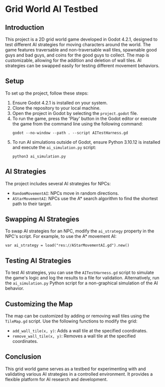 # Grid World AI Testbed

## Introduction
This project is a 2D grid world game developed in Godot 4.2.1, designed to test different AI strategies for moving characters around the world. The game features traversable and non-traversable wall tiles, spawnable good guys and bad guys, and coins for the good guys to collect. The map is customizable, allowing for the addition and deletion of wall tiles. AI strategies can be swapped easily for testing different movement behaviors.

## Setup
To set up the project, follow these steps:
1. Ensure Godot 4.2.1 is installed on your system.
2. Clone the repository to your local machine.
3. Open the project in Godot by selecting the `project.godot` file.
4. To run the game, press the 'Play' button in the Godot editor or execute the game from the command line using the following command:
   ```
   godot --no-window --path . --script AITestHarness.gd
   ```
5. To run AI simulations outside of Godot, ensure Python 3.10.12 is installed and execute the `ai_simulation.py` script:
   ```
   python3 ai_simulation.py
   ```

## AI Strategies
The project includes several AI strategies for NPCs:
- `RandomMovementAI`: NPCs move in random directions.
- `AStarMovementAI`: NPCs use the A* search algorithm to find the shortest path to their target.

## Swapping AI Strategies
To swap AI strategies for an NPC, modify the `ai_strategy` property in the NPC's script. For example, to use the A* movement AI:
```gdscript
var ai_strategy = load("res://AStarMovementAI.gd").new()
```

## Testing AI Strategies
To test AI strategies, you can use the `AITestHarness.gd` script to simulate the game's logic and log the results to a file for validation. Alternatively, run the `ai_simulation.py` Python script for a non-graphical simulation of the AI behavior.

## Customizing the Map
The map can be customized by adding or removing wall tiles using the `TileMap.gd` script. Use the following functions to modify the grid:
- `add_wall_tile(x, y)`: Adds a wall tile at the specified coordinates.
- `remove_wall_tile(x, y)`: Removes a wall tile at the specified coordinates.

## Conclusion
This grid world game serves as a testbed for experimenting with and validating various AI strategies in a controlled environment. It provides a flexible platform for AI research and development.
